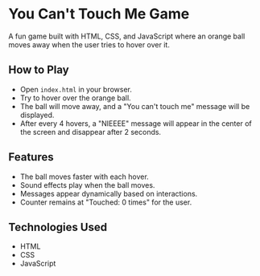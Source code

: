 # You Can't Touch Me Game

A fun game built with HTML, CSS, and JavaScript where an orange ball moves away when the user tries to hover over it.

## How to Play
- Open `index.html` in your browser.
- Try to hover over the orange ball.
- The ball will move away, and a "You can't touch me" message will be displayed.
- After every 4 hovers, a "NIEEEE" message will appear in the center of the screen and disappear after 2 seconds.

## Features
- The ball moves faster with each hover.
- Sound effects play when the ball moves.
- Messages appear dynamically based on interactions.
- Counter remains at "Touched: 0 times" for the user.

## Technologies Used
- HTML
- CSS
- JavaScript
